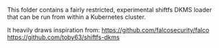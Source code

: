 This folder contains a fairly restricted, experimental shiftfs DKMS loader that can be run from within
a Kubernetes cluster.

It heavily draws inspiration from:
https://github.com/falcosecurity/falco
https://github.com/toby63/shiftfs-dkms
